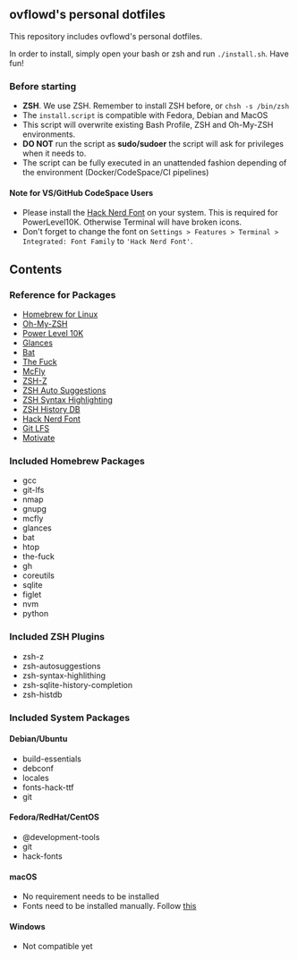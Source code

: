 ## ovflowd's personal dotfiles

This repository includes ovflowd's personal dotfiles.

In order to install, simply open your bash or zsh and run `./install.sh`. Have fun!

### Before starting

- **ZSH**. We use ZSH. Remember to install ZSH before, or `chsh -s /bin/zsh`
- The `install.script` is compatible with Fedora, Debian and MacOS
- This script will overwrite existing Bash Profile, ZSH and Oh-My-ZSH environments.
- **DO NOT** run the script as **sudo/sudoer** the script will ask for privileges when it needs to.
- The script can be fully executed in an unattended fashion depending of the environment (Docker/CodeSpace/CI pipelines)

#### Note for VS/GitHub CodeSpace Users

- Please install the [Hack Nerd Font](https://github.com/source-foundry/Hack) on your system. This is required for PowerLevel10K. Otherwise Terminal will have broken icons.
- Don't forget to change the font on `Settings > Features > Terminal > Integrated: Font Family` to `'Hack Nerd Font'`.

## Contents

### Reference for Packages

- [Homebrew for Linux](https://brew.sh)
- [Oh-My-ZSH](https://github.com/ohmyzsh/ohmyzsh)
- [Power Level 10K](https://github.com/romkatv/powerlevel10k)
- [Glances](https://github.com/nicolargo/glances)
- [Bat](https://github.com/sharkdp/bat)
- [The Fuck](https://github.com/nvbn/thefuck)
- [McFly](https://github.com/cantino/mcfly)
- [ZSH-Z](https://github.com/agkozak/zsh-z)
- [ZSH Auto Suggestions](https://github.com/zsh-users/zsh-autosuggestions)
- [ZSH Syntax Highlighting](https://github.com/zsh-users/zsh-syntax-highlighting)
- [ZSH History DB](https://github.com/larkery/zsh-histdb)
- [Hack Nerd Font](https://github.com/source-foundry/Hack)
- [Git LFS](https://git-lfs.github.com/)
- [Motivate](https://github.com/mubaris/motivate)

### Included Homebrew Packages

- gcc
- git-lfs
- nmap
- gnupg
- mcfly
- glances
- bat
- htop
- the-fuck
- gh
- coreutils
- sqlite
- figlet
- nvm
- python

### Included ZSH Plugins

- zsh-z
- zsh-autosuggestions
- zsh-syntax-highlithing
- zsh-sqlite-history-completion
- zsh-histdb

### Included System Packages

#### Debian/Ubuntu

- build-essentials
- debconf
- locales
- fonts-hack-ttf
- git

#### Fedora/RedHat/CentOS

- @development-tools
- git
- hack-fonts

#### macOS

- No requirement needs to be installed
- Fonts need to be installed manually. Follow [this](https://github.com/source-foundry/Hack#macos)

#### Windows

- Not compatible yet